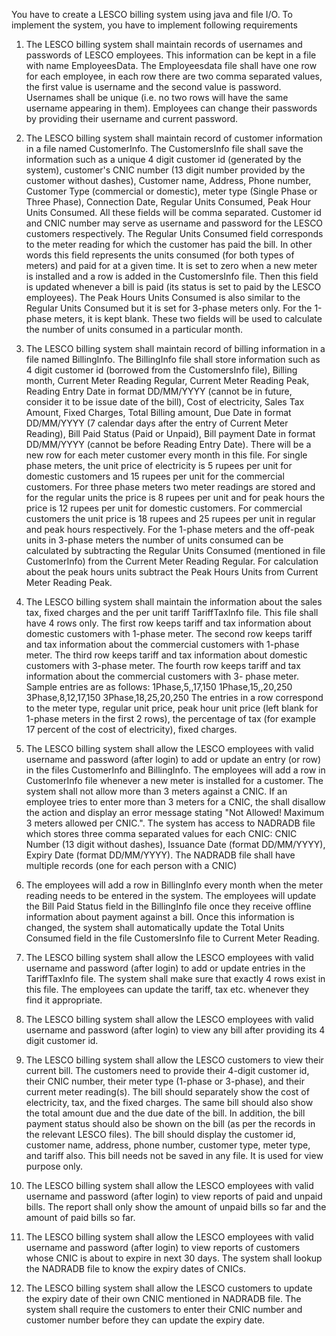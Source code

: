 You have to create a LESCO billing system using java and file I/O. To implement the system, you have to
implement following requirements


1. The LESCO billing system shall maintain records of usernames and passwords of LESCO
employees. This information can be kept in a file with name EmployeesData. The
Employeesdata file shall have one row for each employee, in each row there are two comma
separated values, the first value is username and the second value is password. Usernames
shall be unique (i.e. no two rows will have the same username appearing in them).
Employees can change their passwords by providing their username and current password.

2. The LESCO billing system shall maintain record of customer information in a file named
CustomerInfo. The CustomersInfo file shall save the information such as a unique 4 digit
customer id (generated by the system), customer's CNIC number (13 digit number provided
by the customer without dashes), Customer name, Address, Phone number, Customer Type
(commercial or domestic), meter type (Single Phase or Three Phase), Connection Date,
Regular Units Consumed, Peak Hour Units Consumed. All these fields will be comma
separated. Customer id and CNIC number may serve as username and password for the
LESCO customers respectively. The Regular Units Consumed field corresponds to the meter
reading for which the customer has paid the bill. In other words this field represents the
units consumed (for both types of meters) and paid for at a given time. It is set to zero when
a new meter is installed and a row is added in the CustomersInfo file. Then this field is
updated whenever a bill is paid (its status is set to paid by the LESCO employees). The Peak
Hours Units Consumed is also similar to the Regular Units Consumed but it is set for 3-phase
meters only. For the 1-phase meters, it is kept blank. These two fields will be used to
calculate the number of units consumed in a particular month.


3. The LESCO billing system shall maintain record of billing information in a file named
BillingInfo. The BillingInfo file shall store information such as 4 digit customer id (borrowed
from the CustomersInfo file), Billing month, Current Meter Reading Regular, Current Meter
Reading Peak, Reading Entry Date in format DD/MM/YYYY (cannot be in future, consider it
to be issue date of the bill), Cost of electricity, Sales Tax Amount, Fixed Charges, Total Billing
amount, Due Date in format DD/MM/YYYY (7 calendar days after the entry of Current Meter
Reading), Bill Paid Status (Paid or Unpaid), Bill payment Date in format DD/MM/YYYY
(cannot be before Reading Entry Date). There will be a new row for each meter customer
every month in this file. For single phase meters, the unit price of electricity is 5 rupees per
unit for domestic customers and 15 rupees per unit for the commercial customers. For three
phase meters two meter readings are stored and for the regular units the price is 8 rupees
per unit and for peak hours the price is 12 rupees per unit for domestic customers. For
commercial customers the unit price is 18 rupees and 25 rupees per unit in regular and peak
hours respectively. For the 1-phase meters and the off-peak units in 3-phase meters the
number of units consumed can be calculated by subtracting the Regular Units Consumed
(mentioned in file CustomerInfo) from the Current Meter Reading Regular. For calculation
about the peak hours units subtract the Peak Hours Units from Current Meter Reading Peak.

4. The LESCO billing system shall maintain the information about the sales tax, fixed charges
and the per unit tariff TariffTaxInfo file. This file shall have 4 rows only. The first row keeps
tariff and tax information about domestic customers with 1-phase meter. The second row
keeps tariff and tax information about the commercial customers with 1-phase meter. The
third row keeps tariff and tax information about domestic customers with 3-phase meter.
The fourth row keeps tariff and tax information about the commercial customers with 3-
phase meter. Sample entries are as follows:
1Phase,5,,17,150
1Phase,15,,20,250
3Phase,8,12,17,150
3Phase,18,25,20,250
The entries in a row correspond to the meter type, regular unit price, peak hour unit price
(left blank for 1-phase meters in the first 2 rows), the percentage of tax (for example 17
percent of the cost of electricity), fixed charges.


5. The LESCO billing system shall allow the LESCO employees with valid username and
password (after login) to add or update an entry (or row) in the files CustomerInfo and
BillingInfo. The employees will add a row in CustomerInfo file whenever a new meter is
installed for a customer. The system shall not allow more than 3 meters against a CNIC. If
an employee tries to enter more than 3 meters for a CNIC, the shall disallow the action and
display an error message stating "Not Allowed! Maximum 3 meters allowed per CNIC.". The
system has access to NADRADB file which stores three comma separated values for each
CNIC: CNIC Number (13 digit without dashes), Issuance Date (format DD/MM/YYYY), Expiry
Date (format DD/MM/YYYY). The NADRADB file shall have multiple records (one for each
person with a CNIC)

6. The employees will add a row in BillingInfo every month when the meter reading needs to
be entered in the system. The employees will update the Bill Paid Status field in the
BillingInfo file once they receive offline information about payment against a bill. Once this
information is changed, the system shall automatically update the Total Units Consumed
field in the file CustomersInfo file to Current Meter Reading.


7. The LESCO billing system shall allow the LESCO employees with valid username and
password (after login) to add or update entries in the TariffTaxInfo file. The system shall
make sure that exactly 4 rows exist in this file. The employees can update the tariff, tax etc.
whenever they find it appropriate.

8. The LESCO billing system shall allow the LESCO employees with valid username and
password (after login) to view any bill after providing its 4 digit customer id.

9. The LESCO billing system shall allow the LESCO customers to view their current bill. The
customers need to provide their 4-digit customer id, their CNIC number, their meter type
(1-phase or 3-phase), and their current meter reading(s). The bill should separately show
the cost of electricity, tax, and the fixed charges. The same bill should also show the total
amount due and the due date of the bill. In addition, the bill payment status should also be
shown on the bill (as per the records in the relevant LESCO files). The bill should display the
customer id, customer name, address, phone number, customer type, meter type, and tariff
also. This bill needs not be saved in any file. It is used for view purpose only.
10. The LESCO billing system shall allow the LESCO employees with valid username and
password (after login) to view reports of paid and unpaid bills. The report shall only show
the amount of unpaid bills so far and the amount of paid bills so far.

11. The LESCO billing system shall allow the LESCO employees with valid username and
password (after login) to view reports of customers whose CNIC is about to expire in next
30 days. The system shall lookup the NADRADB file to know the expiry dates of CNICs.
12. The LESCO billing system shall allow the LESCO customers to update the expiry date of their
own CNIC mentioned in NADRADB file. The system shall require the customers to enter their
CNIC number and customer number before they can update the expiry date.
